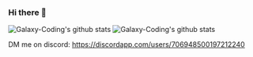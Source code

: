 ### Hi there 👋
![Galaxy-Coding's github stats](https://github-readme-stats.vercel.app/api?username=galaxy-coding&count_private=true&show_icons=true&theme=dracula)
![Galaxy-Coding's github stats](https://github-readme-stats.vercel.app/api/top-langs/?username=galaxy-coding&layout=compact&theme=dracula&count_private=true&show_icons=true)

DM me on discord: https://discordapp.com/users/706948500197212240

